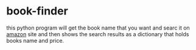 # book-finder

this python program will get the book name that you want and searc it on [amazon](https://www.google.com/url?sa=t&rct=j&q=&esrc=s&source=web&cd=&cad=rja&uact=8&ved=2ahUKEwjJ54Lsn-LuAhURFlkFHQ8fBakQFjAAegQIARAD&url=https%3A%2F%2Fwww.amazon.com%2F&usg=AOvVaw0dQbbmFVKaWRLUIdNVceg-) site and then shows the search results as a dictionary that holds books name and price.
